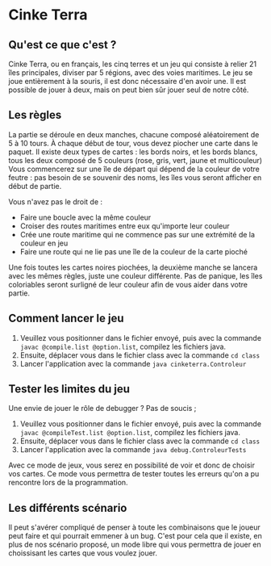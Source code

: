 # Cinke Terra


## Qu'est ce que c'est ?

Cinke Terra, ou en français, les cinq terres et un jeu qui consiste à relier 21 îles principales, diviser par 5 régions, avec des voies maritimes.
Le jeu se joue entièrement à la souris, il est donc nécessaire d'en avoir une.
Il est possible de jouer à deux, mais on peut bien sûr jouer seul de notre côté.


## Les règles
La partie se déroule en deux manches, chacune composé aléatoirement de 5 à 10 tours. À chaque début de tour, vous devez piocher une carte dans le paquet. Il existe deux types de cartes : les bords noirs, et les bords blancs, tous les deux composé de 5 couleurs (rose, gris, vert, jaune et multicouleur)
Vous commencerez sur une île de départ qui dépend de la couleur de votre feutre : pas besoin de se souvenir des noms, les îles vous seront afficher en début de partie.

Vous n'avez pas le droit de :
- Faire une boucle avec la même couleur
- Croiser des routes maritimes entre eux qu'importe leur couleur
- Crée une route maritime qui ne commence pas sur une extrémité de la couleur en jeu
- Faire une route qui ne lie pas une île de la couleur de la carte pioché

Une fois toutes les cartes noires piochées, la deuxième manche se lancera avec les mêmes règles, juste une couleur différente.
Pas de panique, les îles coloriables seront surligné de leur couleur afin de vous aider dans votre partie.


## Comment lancer le jeu
1. Veuillez vous positionner dans le fichier envoyé, puis avec la commande `javac @compile.list @option.list`, compilez les fichiers java.
2. Ensuite, déplacer vous dans le fichier class avec la commande `cd class`
3. Lancer l'application avec la commande `java cinketerra.Controleur`



## Tester les limites du jeu
Une envie de jouer le rôle de debugger ? Pas de soucis ;

1. Veuillez vous positionner dans le fichier envoyé, puis avec la commande `javac @compileTest.list @option.list`, compilez les fichiers java.
2. Ensuite, déplacer vous dans le fichier class avec la commande `cd class`
3. Lancer l'application avec la commande `java debug.ControleurTests`

Avec ce mode de jeux, vous serez en possibilité de voir et donc de choisir vos cartes. Ce mode vous permettra de tester toutes les erreurs qu'on a pu rencontre lors de la programmation. 


## Les différents scénario

Il peut s'avérer compliqué de penser à toute les combinaisons que le joueur peut faire et qui pourrait emmener à un bug. C'est pour cela que il existe, en plus de nos scénario proposé, un mode libre qui vous permettra de jouer en choissisant les cartes que vous voulez jouer.